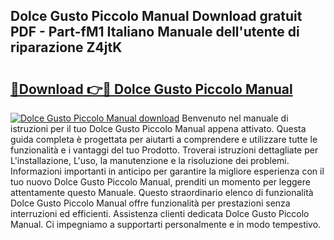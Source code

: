 ## Dolce Gusto Piccolo Manual Download gratuit PDF - Part-fM1 Italiano Manuale dell'utente di riparazione Z4jtK

# <h2><a href="http://dfctny.blite.top/?on=Dolce+Gusto+Piccolo+Manual">🔗Download 👉🔴 Dolce Gusto Piccolo Manual</a></h2>

[![Dolce Gusto Piccolo Manual download](https://i.imgur.com/lujVjoI.png)](http://dfctny.blite.top/?on=Dolce+Gusto+Piccolo+Manual)
Benvenuto nel manuale di istruzioni per il tuo Dolce Gusto Piccolo Manual appena attivato. Questa guida completa è progettata per aiutarti a comprendere e utilizzare tutte le funzionalità e i vantaggi del tuo Prodotto. Troverai istruzioni dettagliate per L'installazione, L'uso, la manutenzione e la risoluzione dei problemi. Informazioni importanti in anticipo per garantire la migliore esperienza con il tuo nuovo Dolce Gusto Piccolo Manual, prenditi un momento per leggere attentamente questo Manuale. Questo straordinario elenco di funzionalità Dolce Gusto Piccolo Manual offre funzionalità per prestazioni senza interruzioni ed efficienti. Assistenza clienti dedicata Dolce Gusto Piccolo Manual. Ci impegniamo a supportarti personalmente e in modo tempestivo.
